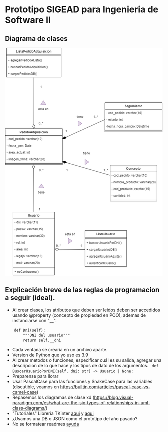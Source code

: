 ﻿# Prototipo SIGEAD para Ingenieria de Software II
## Diagrama de clases
![Diagrama de clases](https://github.com/yandro899/inso2-prototipo/blob/main/diag_clases.png)
## Explicación breve de las reglas de programacion a seguir (ideal).
* Al crear clases, los atributos que deben ser leidos deben ser accedidos usando @property (concepto de propiedad en POO), ademas de instanciarse con "__".
```@property
    def Dni(self):
        """DNI del usuario"""
        return self.__dni
```
* Cada ventana se crearia en un archivo aparte.
* Version de Python que yo uso es 3.9
* Al crear metodos o funciones, especificar cuál es su salida, agregar una descripcion de lo que hace y los tipos de dato de los argumentos.
` def BuscarUsuarioPorDNI(self, dni: str) -> Usuario | None:`
* Preparense para llorar
* Usar PascalCase para las funciones y SnakeCase para las variables (discutible, veamos en https://builtin.com/articles/pascal-case-vs-camel-case)
* Repasemos los diagramas de clase xd (https://blog.visual-paradigm.com/es/what-are-the-six-types-of-relationships-in-uml-class-diagrams/)
* "Tutoriales" Libreria TKinter [aqui](https://realpython.com/python-gui-tkinter/#making-your-applications-interactive) y [aqui](https://tkdocs.com/pyref/)
* ¿Usamos una DB o JSON como el prototipo del año pasado?
* No se formatear readmes [ayuda](https://github.com/jfasebook/SoyInformatico/blob/master/README.md)
